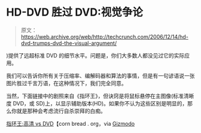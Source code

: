 # HD-DVD 胜过 DVD:视觉争论

> 原文：<https://web.archive.org/web/http://techcrunch.com/2006/12/14/hd-dvd-trumps-dvd-the-visual-argument/>

)提供了远超标准 DVD 的细节水平。问题是，你们大多数人都没见过它的实际应用。

我们可以告诉你所有关于压缩率、编解码器和算法的事情，但是有一句谚语说一张图片胜过千言万语，在这种情况下，我们完全同意。

当然，下面链接中的剧照来自《指环王》，但诀窍是将鼠标悬停在主图像(标准清晰度 DVD，或 SD)上，以显示辅助版本(HD)。如果你不认为这些区别是明显的，那么你就是那种会考虑流行自杀崇拜的白痴。

[指环王:高清 vs DVD](https://web.archive.org/web/20140406234814/http://www.cornbread.org/FOTRCompare/index.html)【corn bread . org，via [Gizmodo](https://web.archive.org/web/20140406234814/http://gizmodo.com/gadgets/home-entertainment/dvd-vs-hd-there-is-a-difference-221913.php)
